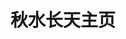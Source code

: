 ---
home: true
layout: Blog
icon: home
title: 秋水长天主页
heroImage: /logo.jpg
bgImage: /test4.jpg
heroText: 山的那边是海
heroFullScreen: true
tagline: 路漫漫其修远兮，吾将上下而求索
projects:
  - icon: project
    name: 项目名称
    desc: 项目详细描述
    link: https://你的项目链接

  - icon: link
    name: 链接名称
    desc: 链接详细描述
    link: https://链接地址

  - icon: book
    name: 书籍名称
    desc: 书籍详细描述
    link: https://你的书籍链接

  - icon: article
    name: 文章名称
    desc: 文章详细描述
    link: https://你的文章链接

  - icon: friend
    name: 伙伴名称
    desc: 伙伴详细介绍
    link: https://你的伙伴链接

  - icon: /logo.svg
    name: 自定义项目
    desc: 自定义详细介绍
    link: https://你的自定义链接

footer: --------------------落霞与孤鹜齐飞，秋水共长天一色---------------------<a href="https://www.beianx.cn/search/蜀ICP备2022026643号-1">蜀ICP备2022026643号</a>
copyrightText: 孤鹜

---